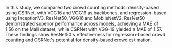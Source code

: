  In this study, we compared two crowd counting methods: density-based using CSRNet, with VGG16 and VGG19 as backbones, and regression-based using InceptionV3, ResNet50, VGG16 and MobileNetV2. ResNet50 demonstrated superior performance across models, achieving a MAE of 1.56 on the Mall dataset, while CSRNet with VGG-19 yielded a MAE of 1.57. These findings show ResNet50's effectiveness for regression-based crowd counting and CSRNet's potential for density-based crowd estimation.

